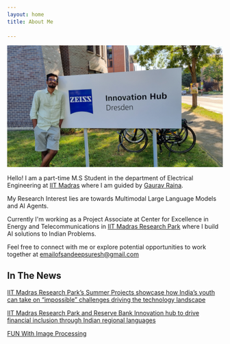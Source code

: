 ```yaml
---
layout: home
title: About Me

---
```

![alt text](/static/20240814_090648.jpg "Title")

Hello! I am a part-time M.S Student in the department of Electrical Engineering at [IIT Madras](https://www.iitm.ac.in/) where I am guided by [Gaurav Raina](https://www.ee.iitm.ac.in/faculty/profile/g.raina).

My Research Interest lies are towards Multimodal Large Language Models and AI Agents.

Currently I'm working as a Project Associate at Center for Excellence in Energy and Telecommunications in [IIT Madras Research Park](https://respark.iitm.ac.in/) where I build AI solutions to Indian Problems.  

Feel free to connect with me or explore potential opportunities to work together at [emailofsandeepsuresh@gmail.com](emailofsandeepsuresh@gmail.com)


## In The News

[IIT Madras Research Park’s Summer Projects showcase how India’s youth can take on “impossible” challenges driving the technology landscape](https://respark.iitm.ac.in/look-who-wants-to-be-the-friendly-neighbourhood-banker-to-startups-2/)

[IIT Madras Research Park and Reserve Bank Innovation hub to drive financial inclusion through Indian regional languages](https://respark.iitm.ac.in/iit-madras-research-park-and-reserve-bank-innovation-hub-to-drive-financial-inclusion-through-indian-regional-languages/)

[FUN With Image Processing](https://respark.iitm.ac.in/build-club_project_5/)